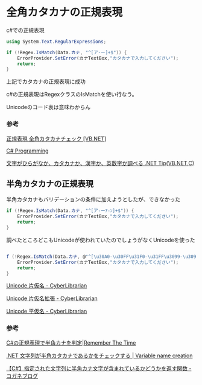 # 全角カタカナの正規表現

c#での正規表現

```c#
using System.Text.RegularExpressions;

if (!Regex.IsMatch(Data.カナ, "^[ア-ー]+$")) {
    ErrorProvider.SetError(カナTextBox,"カタカナで入力してください");
    return;
}
```

上記でカタカナの正規表現に成功

c#の正規表現はRegexクラスのIsMatchを使い行なう。

Unicodeのコード表は意味わからん

### 参考

[正規表現 全角カタカナチェック [VB\.NET]](https://www.adonetvb.com/DotNet/tipsSeikiHyogen4.html)

[C\# Programming](https://uchukamen.com/Programming1/Validation/)

[文字がひらがなか、カタカナか、漢字か、英数字か調べる .NET Tip(VB\.NET,C)](https://dobon.net/vb/dotnet/string/ishiragana.html)

## 半角カタカナの正規表現

半角カタカナもバリデーションの条件に加えようとしたが、できなかった

```c#
if (!Regex.IsMatch(Data.カナ, "^[ア-ーｱ-ﾝ]+$")) {
    ErrorProvider.SetError(カナTextBox,"カタカナで入力してください");
    return;
}
```

調べたところどこもUnicodeが使われていたのでしょうがなくUnicodeを使った

```c#

f (!Regex.IsMatch(Data.カナ, @"^[\u30A0-\u30FF\u31F0-\u31FF\u3099-\u309C\uFF65-\uFF9F]+$")) {
    ErrorProvider.SetError(カナTextBox,"カタカナで入力してください");
    return;
}
```
[Unicode 片仮名 \- CyberLibrarian](http://www.asahi-net.or.jp/~ax2s-kmtn/ref/unicode/u30a0.html)

[Unicode 片仮名拡張 \- CyberLibrarian](http://www.asahi-net.or.jp/~ax2s-kmtn/ref/unicode/u31f0.html)

[Unicode 平仮名 \- CyberLibrarian](http://www.asahi-net.or.jp/~ax2s-kmtn/ref/unicode/u3040.html)

### 参考

[C\#の正規表現で半角カナを判定\|Remember The Time](https://www.remember-the-time.xyz/2016/01/c-sharp-regex-hankaku-kana-exist.html)

[\.NET 文字列が半角カタカナであるかをチェックする \| Variable name creation](http://hensumei.com/archives/2352)

[【C\#】指定された文字列に半角カナ文字が含まれているかどうかを返す関数 \- コガネブログ](http://baba-s.hatenablog.com/entry/2014/11/07/100713)
